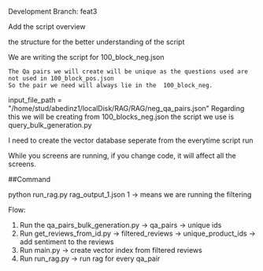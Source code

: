 Development Branch: feat3

Add the script overview

the structure for the better understanding of the script

We are writing the script for 100_block_neg.json

	The Qa pairs we will create will be unique as the questions used are not used in 100_block_pos.json
	So the pair we need will always lie in the 	100_block_neg.

input_file_path = "/home/stud/abedinz1/localDisk/RAG/RAG/neg_qa_pairs.json"
	Regarding this we will be creating from 100_blocks_neg.json
	the script we use is query_bulk_generation.py


I need to create the vector database seperate from the everytime script run


While you screens are running, if you change code, it will affect all the screens.



##Command

python run_rag.py rag_output_1.json 1 -> means we are running the filtering



Flow:
1. Run the qa_pairs_bulk_generation.py
	-> qa_pairs
	-> unique ids
2. Run get_reviews_from_id.py
	-> filtered_reviews
	-> unique_product_ids
	-> add sentiment to the reviews
3. Run main.py
	-> create vector index from filtered reviews
4. Run run_rag.py
	-> run rag for every qa_pair

